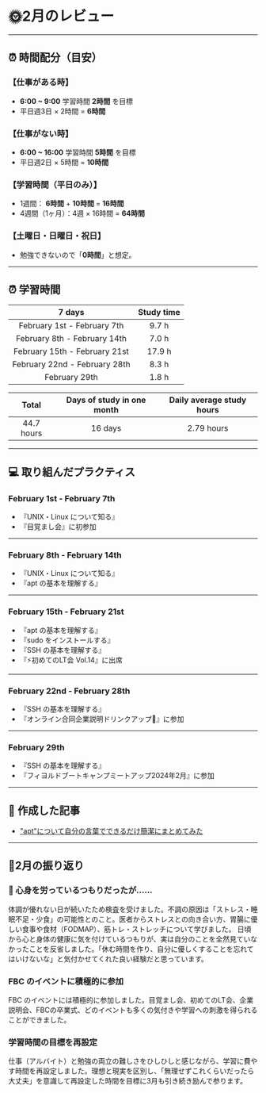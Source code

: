 # 🌞2月のレビュー
---

## ⏰ 時間配分（目安）
### 【仕事がある時】
- **6:00 ~ 9:00** 学習時間 **2時間** を目標
- 平日週3日 × 2時間 = **6時間**

### 【仕事がない時】
- **6:00 ~ 16:00** 学習時間 **5時間** を目標
- 平日週2日 × 5時間 = **10時間**

### 【学習時間（平日のみ）】
- 1週間： **6時間** + **10時間** = **16時間**
- 4週間（1ヶ月）：4週 × 16時間 = **64時間**

### 【土曜日・日曜日・祝日】
- 勉強できないので「**0時間**」と想定。

---

## ⏰ 学習時間
| 7 days | Study time |
| :---: | :---: |
| February 1st - February 7th | 9.7 h |
| February 8th - February 14th | 7.0 h |
| February 15th - February 21st | 17.9 h |
| February 22nd - February 28th | 8.3 h |
| February 29th | 1.8 h |

| Total | Days of study in one month | Daily average study hours |
| :---: | :---: | :---: |
| 44.7 hours | 16 days | 2.79 hours |
---


## 💻 取り組んだプラクティス
### February 1st - February 7th 
- 『UNIX・Linux について知る』
- 『目覚まし会』に初参加
---


### February 8th - February 14th
- 『UNIX・Linux について知る』
- 『apt の基本を理解する』 
---


### February 15th - February 21st
- 『apt の基本を理解する』
- 『sudo をインストールする』
- 『SSH の基本を理解する』
- 『⚡️初めてのLT会 Vol.14』に出席
---


### February 22nd - February 28th
- 『SSH の基本を理解する』
- 『オンライン合同企業説明ドリンクアップ🍺』に参加
---


### February 29th
- 『SSH の基本を理解する』
- 『フィヨルドブートキャンプミートアップ2024年2月』に参加
---


## 📰 作成した記事
- ["apt"について自分の言葉でできるだけ簡潔にまとめてみた](https://yswengineer.hatenablog.com/)
---


## 🕺2月の振り返り
### 🤢 心身を労っているつもりだったが......
体調が優れない日が続いたため検査を受けました。不調の原因は「ストレス・睡眠不足・少食」の可能性とのこと。医者からストレスとの向き合い方、胃腸に優しい食事や食材（FODMAP）、筋トレ・ストレッチについて学びました。
日頃から心と身体の健康に気を付けているつもりが、実は自分のことを全然見ていなかったことを反省しました。「休む時間を作り、自分に優しくすることを忘れてはいけないな」と気付かせてくれた良い経験だと思っています。

### FBC のイベントに積極的に参加
FBC のイベントには積極的に参加しました。目覚まし会、初めてのLT会、企業説明会、FBCの卒業式、どのイベントも多くの気付きや学習への刺激を得られることができました。

### 学習時間の目標を再設定
仕事（アルバイト）と勉強の両立の難しさをひしひしと感じながら、学習に費やす時間を再設定しました。理想と現実を区別し、「無理せずこれくらいだったら大丈夫」を意識して再設定した時間を目標に3月も引き続き励んで参ります。

